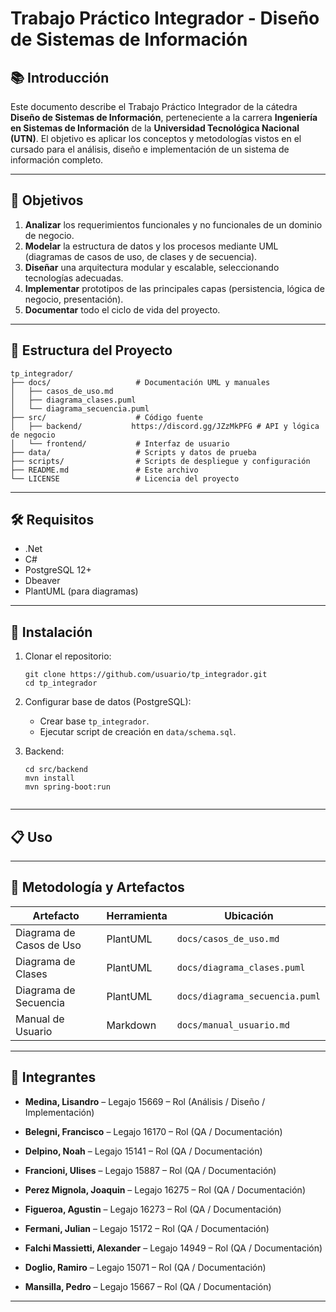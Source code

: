 # Trabajo Práctico Integrador - Diseño de Sistemas de Información

## 📚 Introducción

Este documento describe el Trabajo Práctico Integrador de la cátedra **Diseño de Sistemas de Información**, perteneciente a la carrera **Ingeniería en Sistemas de Información** de la **Universidad Tecnológica Nacional (UTN)**. El objetivo es aplicar los conceptos y metodologías vistos en el cursado para el análisis, diseño e implementación de un sistema de información completo.

---

## 🎯 Objetivos

1. **Analizar** los requerimientos funcionales y no funcionales de un dominio de negocio.
2. **Modelar** la estructura de datos y los procesos mediante UML (diagramas de casos de uso, de clases y de secuencia).
3. **Diseñar** una arquitectura modular y escalable, seleccionando tecnologías adecuadas.
4. **Implementar** prototipos de las principales capas (persistencia, lógica de negocio, presentación).
5. **Documentar** todo el ciclo de vida del proyecto.

---

## 📂 Estructura del Proyecto

```
tp_integrador/
├── docs/                   # Documentación UML y manuales
│   ├── casos_de_uso.md
│   ├── diagrama_clases.puml
│   └── diagrama_secuencia.puml
├── src/                    # Código fuente
│   ├── backend/           https://discord.gg/JZzMkPFG # API y lógica de negocio
│   └── frontend/           # Interfaz de usuario
├── data/                   # Scripts y datos de prueba
├── scripts/                # Scripts de despliegue y configuración
├── README.md               # Este archivo
└── LICENSE                 # Licencia del proyecto
```

---

## 🛠️ Requisitos

- .Net
- C#
- PostgreSQL 12+
- Dbeaver
- PlantUML (para diagramas)

---

## 🚀 Instalación

1. Clonar el repositorio:

   ```
   git clone https://github.com/usuario/tp_integrador.git
   cd tp_integrador
   ```

2. Configurar base de datos (PostgreSQL):

   - Crear base `tp_integrador`.
   - Ejecutar script de creación en `data/schema.sql`.

3. Backend:

   ```
   cd src/backend
   mvn install
   mvn spring-boot:run
   ```

   ```

   ```

---

## 📋 Uso

---

## 🧩 Metodología y Artefactos

| Artefacto                | Herramienta | Ubicación                      |
| ------------------------ | ----------- | ------------------------------ |
| Diagrama de Casos de Uso | PlantUML    | `docs/casos_de_uso.md`         |
| Diagrama de Clases       | PlantUML    | `docs/diagrama_clases.puml`    |
| Diagrama de Secuencia    | PlantUML    | `docs/diagrama_secuencia.puml` |
| Manual de Usuario        | Markdown    | `docs/manual_usuario.md`       |

---

## 👥 Integrantes

- **Medina, Lisandro** – Legajo 15669 – Rol (Análisis / Diseño / Implementación)
- **Belegni, Francisco** – Legajo 16170 – Rol (QA / Documentación)

- **Delpino, Noah** – Legajo 15141 – Rol (QA / Documentación)

- **Francioni, Ulises** – Legajo 15887 – Rol (QA / Documentación)

- **Perez Mignola, Joaquin** – Legajo 16275 – Rol (QA / Documentación)

- **Figueroa, Agustin** – Legajo 16273 – Rol (QA / Documentación)

- **Fermani, Julian** – Legajo 15172 – Rol (QA / Documentación)

- **Falchi Massietti, Alexander** – Legajo 14949 – Rol (QA / Documentación)

- **Doglio, Ramiro** – Legajo 15071 – Rol (QA / Documentación)

- **Mansilla, Pedro** – Legajo 15667 – Rol (QA / Documentación)

---

